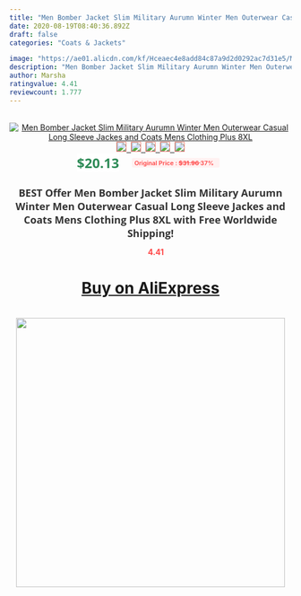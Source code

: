 ```yaml
---
title: "Men Bomber Jacket Slim Military Aurumn Winter Men Outerwear Casual Long Sleeve Jackes and Coats Mens Clothing Plus 8XL"
date: 2020-08-19T08:40:36.892Z
draft: false
categories: "Coats & Jackets"

image: "https://ae01.alicdn.com/kf/Hceaec4e8add84c87a9d2d0292ac7d31e5/Men-Bomber-Jacket-Slim-Military-Aurumn-Winter-Men-Outerwear-Casual-Long-Sleeve-Jackes-and-Coats-Mens.jpg"
description: "Men Bomber Jacket Slim Military Aurumn Winter Men Outerwear Casual Long Sleeve Jackes and Coats Mens Clothing Plus 8XL"
author: Marsha
ratingvalue: 4.41
reviewcount: 1.777
---
```

<br>
<div style="text-align: center;">
<a href="https://s.click.aliexpress.com/e/_AquYZJ" target="_blank" rel="nofollow noopener noreferrer"><img alt="Men Bomber Jacket Slim Military Aurumn Winter Men Outerwear Casual Long Sleeve Jackes and Coats Mens Clothing Plus 8XL" class="magnifier-image" src="https://ae01.alicdn.com/kf/Hceaec4e8add84c87a9d2d0292ac7d31e5/Men-Bomber-Jacket-Slim-Military-Aurumn-Winter-Men-Outerwear-Casual-Long-Sleeve-Jackes-and-Coats-Mens.jpg_640x640.jpg">
<br>
<img style="border:1px solid salmon" src="https://ae01.alicdn.com/kf/Hceaec4e8add84c87a9d2d0292ac7d31e5/Men-Bomber-Jacket-Slim-Military-Aurumn-Winter-Men-Outerwear-Casual-Long-Sleeve-Jackes-and-Coats-Mens.jpg_120x120.jpg">&nbsp;&nbsp;<img style="border:1px solid salmon" src="https://ae01.alicdn.com/kf/H97f8887b13f0441ebd5c52dea75d660fu/Men-Bomber-Jacket-Slim-Military-Aurumn-Winter-Men-Outerwear-Casual-Long-Sleeve-Jackes-and-Coats-Mens.jpg_120x120.jpg">&nbsp;&nbsp;<img style="border:1px solid salmon" src="https://ae01.alicdn.com/kf/H741a8812390c47769f314983873b4003g/Men-Bomber-Jacket-Slim-Military-Aurumn-Winter-Men-Outerwear-Casual-Long-Sleeve-Jackes-and-Coats-Mens.jpg_120x120.jpg">&nbsp;&nbsp;<img style="border:1px solid salmon" src="https://ae01.alicdn.com/kf/Hb0e5e042472941ff972530b740243d72i/Men-Bomber-Jacket-Slim-Military-Aurumn-Winter-Men-Outerwear-Casual-Long-Sleeve-Jackes-and-Coats-Mens.jpg_120x120.jpg">&nbsp;&nbsp;<img style="border:1px solid salmon" src="https://ae01.alicdn.com/kf/H42876e91814c4a91b54a445f9ed4c4aaz/Men-Bomber-Jacket-Slim-Military-Aurumn-Winter-Men-Outerwear-Casual-Long-Sleeve-Jackes-and-Coats-Mens.jpg_120x120.jpg"></a></div><br0>
<div style="text-align: center;"><span style="background-color: white; border: 0px; box-sizing: border-box; color: seagreen; display: inline-block; font-family: &quot;open sans&quot; , &quot;arial&quot; , &quot;helvetica&quot; , sans-serif , &quot;heiti&quot;; font-size: 24px; font-stretch: inherit; font-weight: 700; line-height: inherit; margin: 0px 10px 0px 0px; padding: 0px; vertical-align: middle;">$20.13 </span>
<span style="background: rgb(255 , 241 , 241); border-radius: 3px; border: 0px; box-sizing: border-box; color: #ff4747; display: inline-block; font-family: inherit; font-size: 12px; font-stretch: inherit; font-style: inherit; font-variant: inherit; font-weight: 600; line-height: inherit; margin: 0px; padding: 2px 5px; transform: scale(0.9); vertical-align: middle;">Original Price : <b style="text-decoration: line-through;">$31.96 </b> 37%&nbsp;&nbsp;</span></div>
<h1 style="color: #333333; display: inline-block; font-family: &quot;open sans&quot; , &quot;arial&quot; , &quot;helvetica&quot; , sans-serif , &quot;heiti&quot;; font-size: 18px; font-stretch: inherit; font-weight: 700; text-align: center;">BEST Offer Men Bomber Jacket Slim Military Aurumn Winter Men Outerwear Casual Long Sleeve Jackes and Coats Mens Clothing Plus 8XL with Free Worldwide Shipping!</h1>
<div style="color: #ff4747; text-align: center;">
<img src="https://4.bp.blogspot.com/-M0ZcTcb-5uY/XleCXlxnR4I/AAAAAAAAAEc/OrjgMkXV1oMQFaCRZj5HQwOCBcu3w1FegCPcBGAYYCw/s1600/star.png" style="height: 15px;">&nbsp;<b>4.41</b></div>
<div class="button_cont" align="center"><a class="buynow_a" href="https://s.click.aliexpress.com/e/_AquYZJ" target="_blank" rel="nofollow noopener noreferrer"><H1>Buy on AliExpress</H1></a></div><br>
<div class="separator" style="clear: both; text-align: center;">
<img src="https://lh3.googleusercontent.com/-pTy5HemUv9M/XlePHvY0dAI/AAAAAAAAAE4/0nX5iRUoIWY8eMW9Dpxeirr157OZliDIgCLcBGAsYHQ/s1600/badge.gif" width="480">
</div>
